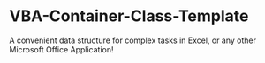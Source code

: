 # VBA-Container-Class-Template
A convenient data structure for complex tasks in Excel, or any other Microsoft Office Application!
